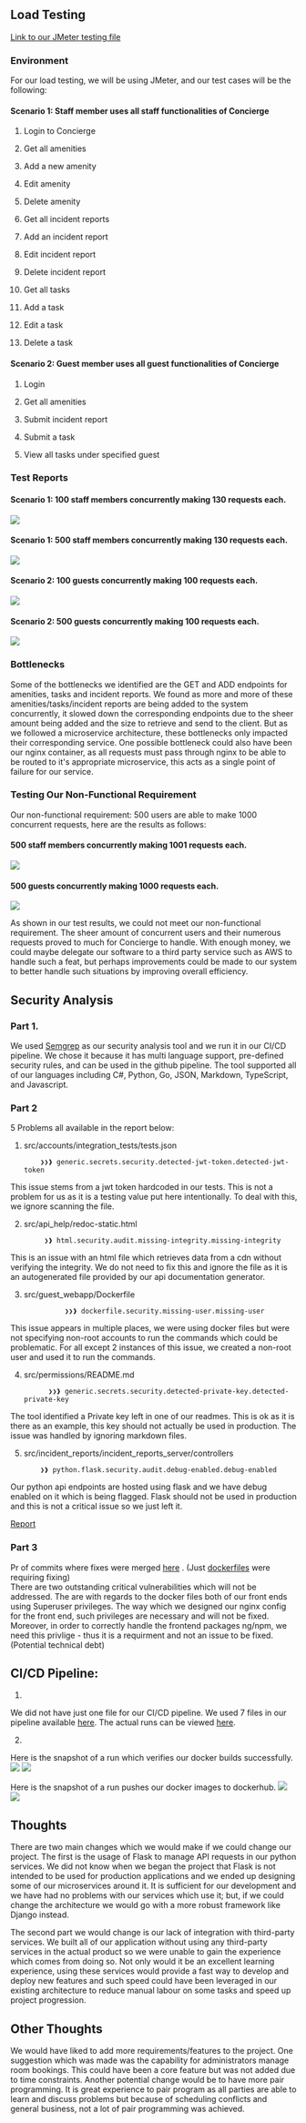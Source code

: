 ## Load Testing

[Link to our JMeter testing file](./jmeter/Concierge.jmx)

### Environment
For our load testing, we will be using JMeter, and our test cases will be the following: 

#### Scenario 1: Staff member uses all staff functionalities of Concierge 

1. Login to Concierge 

2. Get all amenities 

3. Add a new amenity 

4. Edit amenity 

5. Delete amenity 

6. Get all incident reports 

7. Add an incident report 

8. Edit incident report 

9. Delete incident report 

10. Get all tasks 

11. Add a task 

12. Edit a task 

13. Delete a task 

#### Scenario 2: Guest member uses all guest functionalities of Concierge 

1. Login 

2. Get all amenities 

3. Submit incident report 

4. Submit a task 

5. View all tasks under specified guest 

### Test Reports
#### Scenario 1: 100 staff members concurrently making 130 requests each. 
![](./images/S1100130.png)

#### Scenario 1: 500 staff members concurrently making 130 requests each. 
![](./images/S1500130.png)

#### Scenario 2: 100 guests concurrently making 100 requests each. 
![](./images/S2100100.png)

#### Scenario 2: 500 guests concurrently making 100 requests each. 
![](./images/S2500100.png)

### Bottlenecks
Some of the bottlenecks we identified are the GET and ADD endpoints for amenities, tasks and incident reports. We found as more and more of these amenities/tasks/incident reports are being added to the system concurrently, it slowed down the corresponding endpoints due to the sheer amount being added and the size to retrieve and send to the client. But as we followed a microservice architecture, these bottlenecks only impacted their corresponding service. One possible bottleneck could also have been our nginx container, as all requests must pass through nginx to be able to be routed to it's appropriate microservice, this acts as a single point of failure for our service.

### Testing Our Non-Functional Requirement
Our non-functional requirement: 500 users are able to make 1000 concurrent requests, here are the results as follows:

#### 500 staff members concurrently making 1001 requests each. 
![](./images/S1NFR.png)

#### 500 guests concurrently making 1000 requests each. 
![](./images/S2NFR.png)

As shown in our test results, we could not meet our non-functional requirement. The sheer amount of concurrent users and their numerous requests proved to much for Concierge to handle. With enough money, we could maybe delegate our software to a third party service such as AWS to handle such a feat, but perhaps improvements could be made to our system to better handle such situations by improving overall efficiency. 

## Security Analysis 

### Part 1.
We used [Semgrep](https://github.com/semgrep/semgrep) as our security analysis tool and we run it in our CI/CD pipeline. We chose it because it has multi language support, pre-defined security rules, and can be used in the github pipeline. The tool supported all of our languages including C#, Python, Go, JSON, Markdown, TypeScript, and Javascript. 

 
### Part 2
5 Problems all available in the report below: 

1. src/accounts/integration_tests/tests.json 

           ❯❯❱ generic.secrets.security.detected-jwt-token.detected-jwt-token 

This issue stems from a jwt token hardcoded in our tests. This is not a problem for us as it is a testing value put here intentionally. To deal with this, we ignore scanning the file. 

2. src/api_help/redoc-static.html 

            ❯❱ html.security.audit.missing-integrity.missing-integrity 
This is an issue with an html file which retrieves data from a cdn without verifying the integrity. We do not need to fix this and ignore the file as it is an autogenerated file provided by our api documentation generator. 

3. src/guest_webapp/Dockerfile 

                 ❯❯❱ dockerfile.security.missing-user.missing-user 

This issue appears in multiple places, we were using docker files but were not specifying non-root accounts to run the commands which could be problematic. For all except 2 instances of this issue, we created a non-root user and used it to run the commands. 

4. src/permissions/README.md 

             ❯❯❱ generic.secrets.security.detected-private-key.detected-private-key 

The tool identified a Private key left in one of our readmes. This is ok as it is there as an example, this key should not actually be used in production. The issue was handled by ignoring markdown files. 

5.  src/incident_reports/incident_reports_server/controllers 

            ❯❱ python.flask.security.audit.debug-enabled.debug-enabled 
Our python api endpoints are hosted using flask and we have debug enabled on it which is being flagged. Flask should not be used in production and this is not a critical issue so we just left it. 

[Report](https://github.com/rainclouded/Concierge/actions/runs/12190297567/artifacts/2282436455)  

 
### Part 3

 

Pr of commits where fixes were merged [here](https://github.com/rainclouded/Concierge/pull/248/files#diff-631f97bc8b38f9e2b921fe9b8ebf9f810f805cc64a779f183407ba4056312910) .
(Just [dockerfiles](https://github.com/rainclouded/Concierge/pull/248/files?file-filters%5B%5D=No+extension&show-viewed-files=true) were requiring fixing)\
There are two outstanding critical vulnerabilities which will not be addressed. The are with regards to the docker files both of our front ends using Superuser privileges. The way which we designed our nginx config for the front end, such privileges are necessary and will not be fixed. Moreover, in order to correctly handle the frontend packages ng/npm, we need this privlige - thus it is a requirment and not an issue to be fixed. (Potential technical debt)  


## CI/CD Pipeline: 
1. 

We did not have just one file for our CI/CD pipeline. We used 7 files in our pipeline available [here](https://github.com/rainclouded/Concierge/tree/main/.github/workflows). The actual runs can be viewed [here](https://github.com/rainclouded/Concierge/actions). 

2. 

Here is the snapshot of a run which verifies our docker builds successfully. 
![](./images/build.png)
 ![](./images/build_verbose.png)

Here is the snapshot of a run pushes our docker images to dockerhub. 
![](./images/push.png)
![](./images/push_verbose.png)

## Thoughts
There are two main changes which we would make if we could change our project. The first is the usage of Flask to manage API requests in our python services. We did not know when we began the project that Flask is not intended to be used for production applications and we ended up designing some of our microservices around it. It is sufficient for our development and we have had no problems with our services which use it; but, if we could change the architecture we would go with a more robust framework like Django instead. 

The second part we would change is our lack of integration with third-party services. We built all of our application without using any third-party services in the actual product so we were unable to gain the experience which comes from doing so. Not only would it be an excellent learning experience, using these services would provide a fast way to develop and deploy new features and such speed could have been leveraged in our existing architecture to reduce manual labour on some tasks and speed up project progression. 

## Other Thoughts
We would have liked to add more requirements/features to the project. One suggestion which was made was the capability for administrators manage room bookings. This could have been a core feature but was not added due to time constraints. Another potential change would be to have more pair programming. It is great experience to pair program as all parties are able to learn and discuss problems but because of scheduling conflicts and general business, not a lot of pair programming was achieved. 
